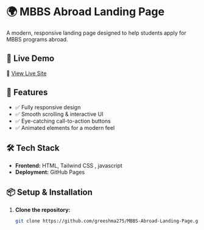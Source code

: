 
# 🌍 MBBS Abroad Landing Page  

A modern, responsive landing page designed to help students apply for MBBS programs abroad.  

## 🚀 Live Demo  
🔗 [View Live Site](https://greeshma275.github.io/MBBS-Abroad-Landing-Page/)

## 📌 Features  
- ✅ Fully responsive design  
- ✅ Smooth scrolling & interactive UI  
- ✅ Eye-catching call-to-action buttons  
- ✅ Animated elements for a modern feel  

## 🛠 Tech Stack  
- **Frontend:** HTML, Tailwind CSS , javascript 
- **Deployment:** GitHub Pages  

## 📦 Setup & Installation  
1. **Clone the repository:**  
   ```sh
   git clone https://github.com/greeshma275/MBBS-Abroad-Landing-Page.git

